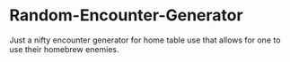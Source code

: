 # Random-Encounter-Generator
Just a nifty encounter generator for home table use that allows for one to use their homebrew enemies.
